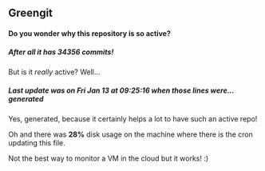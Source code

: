 ## Greengit

#### Do you wonder why this repository is so active?

##### After all it has 34356 commits!

But is it *really* active? Well...

##### Last update was on Fri Jan 13 at 09:25:16 when those lines were... generated

Yes, generated, because it certainly helps a lot to have such an active repo!

Oh and there was **28%** disk usage on the machine
where there is the cron updating this file.

Not the best way to monitor a VM in the cloud but it works! :)
